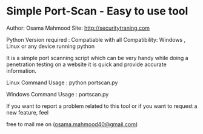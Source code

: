 # Simple Port-Scan - Easy to use tool
Author: Osama Mahmood
Site: http://securitytraning.com

Python Version required : Compatiable with all
Compatibility: Windows , Linux or any device running python

It is a simple port scanning script which can be very handy while doing a penetration testing on a website it is quick and provide accurate 
information.

Linux Command
Usage : python portscan.py

Windows Command
Usage : portscan.py


If you want to report a problem related to this tool or if you want to request a new feature, feel

free to mail me on (osama.mahmood40@gmail.com)
